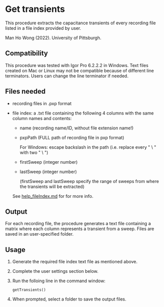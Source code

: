 # Get transients

This procedure extracts the capacitance transients of every recording file listed in a file index provided by user.

Man Ho Wong (2022). University of Pittsburgh.

## Compatibility

This procedure was tested with Igor Pro 6.2.2.2 in Windows. Text files created on Mac or Linux may not be compatible because of different line terminators. Users can change the line terminator if needed.

## Files needed

- recording files in .pxp format
- file index: a .txt file containing the following 4 columns with the same column names and contents:
    - name (recording name/ID, without file extension name!)
    - pxpPath (FULL path of recording file in pxp format)

        For Windows: escape backslash in the path (i.e. replace every " \ " with two " \ ")

    - firstSweep (integer number)
    - lastSweep (integer number)

        (firstSweep and lastSweep specify the range of sweeps from where the transients will be extracted)

    See [help_fileIndex.md](help_fileIndex.md) for for more info.

## Output

For each recording file, the procedure generates a text file containing a matrix where each column represents a transient from a sweep. Files are saved in an user-specified folder.

## Usage

1. Generate the required file index text file as mentioned above.
2. Complete the user settings section below.
3. Run the folloing line in the command window: 

    ```
    getTransients()
    ```

4. When prompted, select a folder to save the output files.